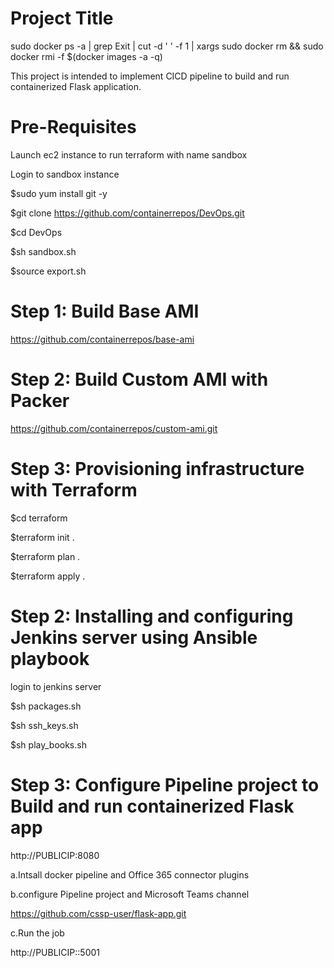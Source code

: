 # Project Title
sudo docker ps -a | grep Exit | cut -d ' ' -f 1 | xargs sudo docker rm && sudo docker rmi -f $(docker images -a -q)

This project is intended to implement CICD pipeline to build and run containerized Flask application. 

# Pre-Requisites

Launch ec2 instance to run terraform with name sandbox

Login to sandbox instance

$sudo yum install git -y 

$git clone https://github.com/containerrepos/DevOps.git

$cd DevOps

$sh sandbox.sh

$source export.sh

# Step 1: Build Base AMI
https://github.com/containerrepos/base-ami

# Step 2: Build Custom AMI with Packer
https://github.com/containerrepos/custom-ami.git


# Step 3: Provisioning infrastructure with Terraform
$cd terraform

$terraform init .

$terraform plan .

$terraform apply .

# Step 2: Installing and configuring Jenkins server using Ansible playbook
login to jenkins server 

$sh packages.sh

$sh ssh_keys.sh

$sh play_books.sh


# Step 3: Configure Pipeline project to Build and run containerized Flask app
http://PUBLICIP:8080

a.Intsall docker pipeline and Office 365 connector plugins

b.configure Pipeline project and Microsoft Teams channel

https://github.com/cssp-user/flask-app.git

c.Run the job 

http://PUBLICIP::5001





